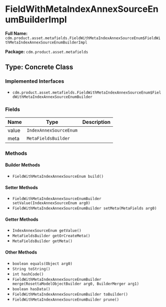 # FieldWithMetaIndexAnnexSourceEnumBuilderImpl

**Full Name:** `cdm.product.asset.metafields.FieldWithMetaIndexAnnexSourceEnum$FieldWithMetaIndexAnnexSourceEnumBuilderImpl`

**Package:** `cdm.product.asset.metafields`

## Type: Concrete Class

### Implemented Interfaces

- `cdm.product.asset.metafields.FieldWithMetaIndexAnnexSourceEnum$FieldWithMetaIndexAnnexSourceEnumBuilder`

### Fields

| Name | Type | Description |
|------|------|-------------|
| value | `IndexAnnexSourceEnum` |  |
| meta | `MetaFieldsBuilder` |  |

### Methods

#### Builder Methods

- `FieldWithMetaIndexAnnexSourceEnum build()`

#### Setter Methods

- `FieldWithMetaIndexAnnexSourceEnumBuilder setValue(IndexAnnexSourceEnum arg0)`
- `FieldWithMetaIndexAnnexSourceEnumBuilder setMeta(MetaFields arg0)`

#### Getter Methods

- `IndexAnnexSourceEnum getValue()`
- `MetaFieldsBuilder getOrCreateMeta()`
- `MetaFieldsBuilder getMeta()`

#### Other Methods

- `boolean equals(Object arg0)`
- `String toString()`
- `int hashCode()`
- `FieldWithMetaIndexAnnexSourceEnumBuilder merge(RosettaModelObjectBuilder arg0, BuilderMerger arg1)`
- `boolean hasData()`
- `FieldWithMetaIndexAnnexSourceEnumBuilder toBuilder()`
- `FieldWithMetaIndexAnnexSourceEnumBuilder prune()`

